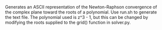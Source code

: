 Generates an ASCII representation of the Newton-Raphson convergence of the complex plane toward the roots of a polynomial. Use run.sh to generate the text file. The polynomial used is z^3 - 1, but this can be changed by modifying the roots supplied to the grid() function in solver.py.
